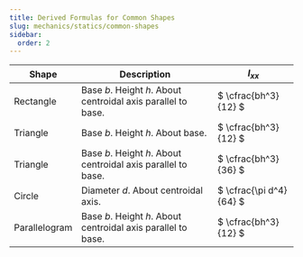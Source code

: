 ```yaml
---
title: Derived Formulas for Common Shapes
slug: mechanics/statics/common-shapes
sidebar:
  order: 2
---
```


| Shape         | Description                                                   | $I_{xx}$                |
| ------------- | ------------------------------------------------------------- | ----------------------- |
| Rectangle     | Base $b$. Height $h$. About centroidal axis parallel to base. | $ \cfrac{bh^3}{12} $    |
| Triangle      | Base $b$. Height $h$. About base.                             | $ \cfrac{bh^3}{12} $    |
| Triangle      | Base $b$. Height $h$. About centroidal axis parallel to base. | $ \cfrac{bh^3}{36} $    |
| Circle        | Diameter $d$. About centroidal axis.                          | $ \cfrac{\pi d^4}{64} $ |
| Parallelogram | Base $b$. Height $h$. About centroidal axis parallel to base. | $ \cfrac{bh^3}{12} $    |
